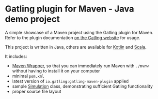 # Gatling plugin for Maven - Java demo project

A simple showcase of a Maven project using the Gatling plugin for Maven. Refer to the plugin documentation
[on the Gatling website](https://docs.gatling.io/reference/integrations/build-tools/maven-plugin/) for usage.

This project is written in Java, others are available for [Kotlin](https://github.com/gatling/gatling-maven-plugin-demo-kotlin)
and [Scala](https://github.com/gatling/gatling-maven-plugin-demo-scala).

It includes:

- [Maven Wrapper](https://maven.apache.org/wrapper/), so that you can immediately run Maven with `./mvnw` without having
  to install it on your computer
- minimal `pom.xml`
- latest version of `io.gatling:gatling-maven-plugin` applied
- sample [Simulation](https://docs.gatling.io/reference/glossary/#simulation) class,
  demonstrating sufficient Gatling functionality
- proper source file layout
